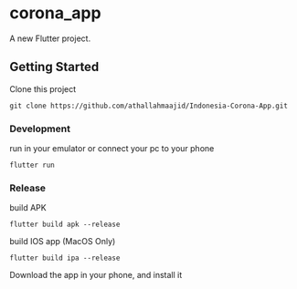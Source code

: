 # corona_app

A new Flutter project.

## Getting Started

Clone this project
```
git clone https://github.com/athallahmaajid/Indonesia-Corona-App.git
```
### Development
  run in your emulator or connect your pc to your phone
  ```
  flutter run
  ```

### Release
  build APK
  ```
  flutter build apk --release
  ```

  build IOS app (MacOS Only)
  ```
  flutter build ipa --release
  ```

  Download the app in your phone, and install it
